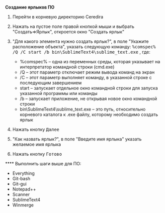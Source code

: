 **Создание ярлыков ПО**

1. Перейти в корневую директорию Ceredira

2. Нажать на пустое поле правой кнопкой мыши и выбрать "Создать=>Ярлык", откроется окно "Создать ярлык"

3. "Для какого элемента нужно создать ярлык?", в поле "Укажите расположение объекта", указать следующую команду: <kbd>%comspec% /Q /C start /b bin\SublimeText4\sublime_text.exe</kbd> ,
где:<br>
    * %comspec% – одна из переменных среды, которая указывает на интерпретатор командной строки (cmd.exe)
    * /Q – этот параметр отключает режим вывода команд на экран
    * /C – этот параметр выполняет команду, в указанной строке с последующим завершением
    * start – запускает отдельное окно командной строки для запуска указанной программы или команды
    * /b – запускает приложение, не открывая новое окно командной строки
    * bin\SublimeText4\sublime_text.exe – это путь, относительно корневого каталога к .exe файлу, которому необходимо создать ярлык

4. Нажать кнопку <kbd>Далее</kbd> 

5. "Как назвать ярлык?", в поле "Введите имя ярлыка" указать желаемое имя ярлыка

6. Нажать кнопку <kbd>Готово</kbd> 

**** Выполнить шаги выше для ПО:
* Everything
* Git-bash 
* Git-gui 
* Notepad++
* Scanner
* SublimeText4
* Winmerge
